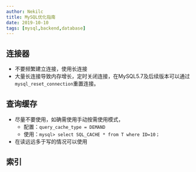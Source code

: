 ```yaml
---
author: Nekilc
title: MySQL优化指南
date: 2019-10-10
tags: [mysql,backend,database]
---
```



## 连接器

- 不要频繁建立连接，使用长连接
- 大量长连接导致内存增长，定时关闭连接，在MySQL5.7及后续版本可以通过`mysql_reset_connection`重置连接。

## 查询缓存

- 尽量不要使用，如确需使用手动按需使用模式，
  - 配置：`query_cache_type = DEMAND` 
  - 使用：`mysql> select SQL_CACHE * from T where ID=10；`
- 在读远远多于写的情况可以使用

## 索引